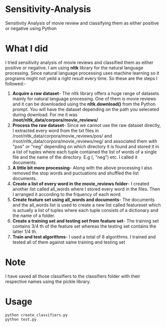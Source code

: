 # Sensitivity-Analysis
Sensitivity Analysis of movie review and classifying them as either positive or negative using Python

# What I did
I tried sensitivity analysis of movie reviews and classified them as either positive or negative. I am using <b>nltk</b> library for the natural language processing. Since natural language processing uses machine learning so it programs might not yeild a right result every time. So these are the steps I followed:-<br>
  1. <b>Acquire a raw dataset</b>- The nltk library offers a huge range of datasets mainly for natural language processing. One of them is movie reviews and it can be downloaded using the <b>nltk.download()</b> from the Python prompt. You will have the dataset depending on the path you seleceted during download. For me it was <b>/root/nltk_data/corpora/movie_reviews/</b>
  2. <b>Process the raw dataset</b>- Since we cannot use the raw dataset directly, I extracted every word from the txt files in /root/nltk_data/corpora/movie_reviews/pos/ and /root/nltk_data/corpora/movie_reviews/neg/ and associated them with "pos" or "neg" depending on which directory it is found and stored it in a list of tuples where each tuple contained the list of words of a single file and the name of the directory. E.g (<list of words of cv000_29416.txt>, "neg") etc. I called it documents.
  3. <b>A little bit more processing</b>- Along with the above processing I also removed the stop words and puctuations and shuffled the list documents.
  4. <b>Create a list of every word in the movie_reviews folder</b>- I created another list called all_words where I stored every word in the files. Then I arranged it according to the frquency of each word.
  5. <b>Create feature set using all_words and documents</b>- The documents and the all_words list is used to create a new list called featureset which is actually a list of tuples where each tuple consists of a dictionary and the name of a folder.
  6. <b>Create a training set and testing set from feature set</b>- The training set contains 3/4 th of the feature set whereas the testing set contains the latter 1/4 th.
  7. <b>Train and test algorithms</b>- I used a total of 8 algorithms. I trained and tested all of them against same training and testing set
  
 # Note
 I have saved all those classifiers to the classifiers folder with their respective names using the pickle library.
 
 # Usage
    python create_classifiers.py
    python test.py
   
